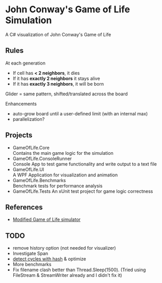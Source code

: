 # John Conway's Game of Life Simulation
A C# visualization of John Conway's Game of Life

## Rules
At each generation
- If cell has **< 2 neighbors**, it dies
- If it has **exactly 2 neighbors** it stays alive
- If it has **exactly 3 neighbors**, it will be born

Glider = same pattern, shifted/translated across the board

Enhancements
- auto-grow board until a user-defined limit (with an internal max)
- parallelization?

## Projects
- GameOfLife.Core  
Contains the main game logic for the simulation
- GameOfLife.ConsoleRunner  
Console App to test game functionality and write output to a text file
- GameOfLife.UI  
A WPF Application for visualization and animation
- GameOfLife.Benchmarks  
Benchmark tests for performance analysis
- GameOfLife.Tests
An xUnit test project for game logic correctness

## References
- [Modified Game of Life simulator](https://playgameoflife.com/)

## TODO
- remove history option (not needed for visualizer)
- Investigate Span
- [detect cycles with hash](https://stackoverflow.com/a/45175648/8050097) & optimize
- More benchmarks
- Fix filename clash better than Thread.Sleep(1500). (Tried using FileStream & StreamWriter already and I didn't fix it)